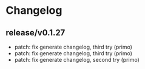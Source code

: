 # Changelog

## release/v0.1.27
* patch: fix generate changelog, third try (primo)
* patch: fix generate changelog, third try (primo)
* patch: fix generate changelog, second try (primo)
